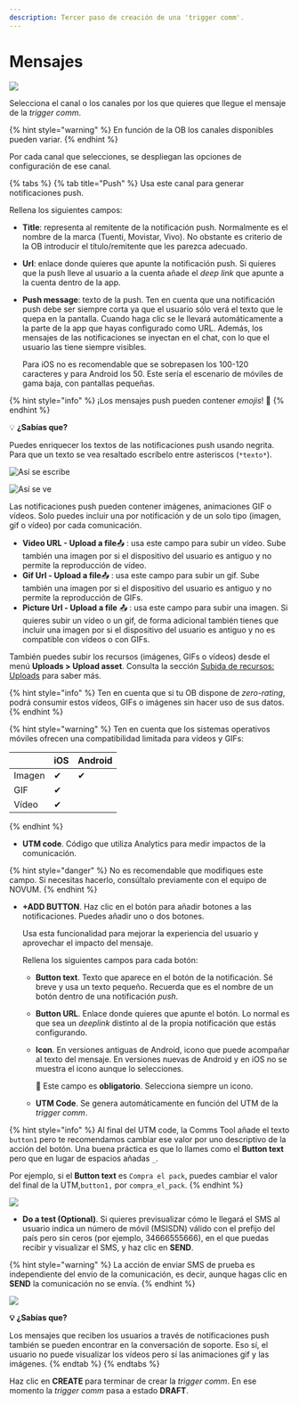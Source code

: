 ```yaml
---
description: Tercer paso de creación de una 'trigger comm'.
---
```


# Mensajes

![](https://github.com/iciaparicio/variantes-origen/tree/169a87cd535336e6c183d673fef59f5462c5d585/.gitbook/assets/image%20%2826%29.png)

Selecciona el canal o los canales por los que quieres que llegue el mensaje de la _trigger comm_.

{% hint style="warning" %}
En función de la OB los canales disponibles pueden variar.
{% endhint %}

Por cada canal que selecciones, se despliegan las opciones de configuración de ese canal.

{% tabs %}
{% tab title="Push" %}
Usa este canal para generar notificaciones push.

Rellena los siguientes campos:

* **Title**: representa al remitente de la notificación push. Normalmente es el nombre de la marca \(Tuenti, Movistar, Vivo\). No obstante es criterio de la OB introducir el título/remitente que les parezca adecuado.
* **Url**: enlace donde quieres que apunte la notificación push. Si quieres que la push lleve al usuario a la cuenta añade el _deep link_ que apunte a la cuenta dentro de la app.
* **Push message**: texto de la push. Ten en cuenta que una notificación push debe ser siempre corta ya que el usuario sólo verá el texto que le quepa en la pantalla. Cuando haga clic se le llevará automáticamente a la parte de la app que hayas configurado como URL. Además, los mensajes de las notificaciones se inyectan en el chat, con lo que el usuario las tiene siempre visibles.

  Para iOS no es recomendable que se sobrepasen los 100-120 caracteres y para Android los 50. Este sería el escenario de móviles de gama baja, con pantallas pequeñas.

{% hint style="info" %}
¡Los mensajes push pueden contener _emojis_! 🚀
{% endhint %}

💡 **¿Sabías que?**

Puedes enriquecer los textos de las notificaciones push usando negrita. Para que un texto se vea resaltado escríbelo entre asteriscos \(`*texto*`\).

![As&#xED; se escribe](https://github.com/iciaparicio/variantes-origen/tree/169a87cd535336e6c183d673fef59f5462c5d585/.gitbook/assets/bold_world.gif)

![As&#xED; se ve](https://github.com/iciaparicio/variantes-origen/tree/169a87cd535336e6c183d673fef59f5462c5d585/.gitbook/assets/image%20%2842%29.png)

Las notificaciones push pueden contener imágenes, animaciones GIF o vídeos. Solo puedes incluir una por notificación y de un solo tipo \(imagen, gif o vídeo\) por cada comunicación.

* **Video URL - Upload a file**📤 : usa este campo para subir un vídeo. Sube también una imagen por si el dispositivo del usuario es antiguo y no permite la reproducción de vídeo.
* **Gif Url - Upload a file**📤 : usa este campo para subir un gif. Sube también una imagen por si el dispositivo del usuario es antiguo y no permite la reproducción de GIFs.
* **Picture Url - Upload a file** 📤 : usa este campo para subir una imagen. Si quieres subir un vídeo o un gif, de forma adicional también tienes que incluir una imagen por si el dispositivo del usuario es antiguo y no es compatible con vídeos o con GIFs.

También puedes subir los recursos \(imágenes, GIFs o vídeos\) desde el menú **Uploads &gt; Upload asset**. Consulta la sección [Subida de recursos: Uploads](../../funcionalidades/subida-de-recursos-uploads.md) para saber más.

{% hint style="info" %}
Ten en cuenta que si tu OB dispone de _zero-rating_, podrá consumir estos vídeos, GIFs o imágenes sin hacer uso de sus datos.
{% endhint %}

{% hint style="warning" %}
Ten en cuenta que los sistemas operativos móviles ofrecen una compatibilidad limitada para vídeos y GIFs:

|  | iOS | Android |
| :--- | :--- | :--- |
| Imagen | ✔︎ | ✔ ︎ |
| GIF | ✔︎ |  |
| Vídeo | ✔︎ |  |
{% endhint %}

* **UTM code**. Código que utiliza Analytics para medir impactos de la comunicación.

{% hint style="danger" %}
No es recomendable que modifiques este campo. Si necesitas hacerlo, consúltalo previamente con el equipo de NOVUM.
{% endhint %}

* **+ADD BUTTON**. Haz clic en el botón para añadir botones a las notificaciones. Puedes añadir uno o dos botones.

  Usa esta funcionalidad para mejorar la experiencia del usuario y aprovechar el impacto del mensaje.

  Rellena los siguientes campos para cada botón:

  * **Button text**. Texto que aparece en el botón de la notificación. Sé breve y usa un texto pequeño. Recuerda que es el nombre de un botón dentro de una notificación _push_.
  * **Button URL**. Enlace donde quieres que apunte el botón. Lo normal es que sea un _deeplink_ distinto al de la propia notificación que estás configurando.
  * **Icon**. En versiones antiguas de Android, icono que puede acompañar al texto del mensaje. En versiones nuevas de Android y en iOS no se muestra el icono aunque lo selecciones.

    🔅 Este campo es **obligatorio**. Selecciona siempre un icono.

  * **UTM Code**. Se genera automáticamente en función del UTM de la _trigger comm_.

{% hint style="info" %}
Al final del UTM code, la Comms Tool añade el texto `button1` pero te recomendamos cambiar ese valor por uno descriptivo de la acción del botón. Una buena práctica es que lo llames como el **Button text** pero que en lugar de espacios añadas `_`.

Por ejemplo, si el **Button text** es `Compra el pack`, puedes cambiar el valor del final de la UTM,`button1,` por `compra_el_pack`.
{% endhint %}

![](https://github.com/iciaparicio/variantes-origen/tree/169a87cd535336e6c183d673fef59f5462c5d585/.gitbook/assets/action_buttons.gif)

* **Do a test \(Optional\)**. Si quieres previsualizar cómo le llegará el SMS al usuario indica un número de móvil \(MSISDN\) válido con el prefijo del país pero sin ceros \(por ejemplo, 34666555666\), en el que puedas recibir y visualizar el SMS, y haz clic en **SEND**.

{% hint style="warning" %}
La acción de enviar SMS de prueba es independiente del envío de la comunicación, es decir, aunque hagas clic en **SEND** la comunicación no se envía.
{% endhint %}

![](https://github.com/iciaparicio/variantes-origen/tree/169a87cd535336e6c183d673fef59f5462c5d585/.gitbook/assets/34.png)

**💡 ¿Sabías que?**

Los mensajes que reciben los usuarios a través de notificaciones push también se pueden encontrar en la conversación de soporte. Eso sí, el usuario no puede visualizar los vídeos pero sí las animaciones gif y las imágenes.
{% endtab %}
{% endtabs %}

Haz clic en **CREATE** para terminar de crear la _trigger comm_. En ese momento la _trigger comm_ pasa a estado **DRAFT**.

